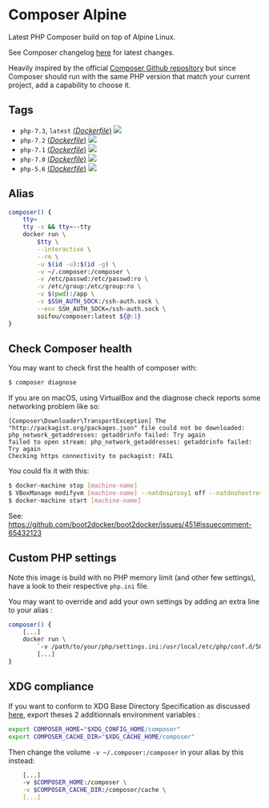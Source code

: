 # Composer Alpine

Latest PHP Composer build on top of Alpine Linux.

See Composer changelog [here](https://github.com/composer/composer/blob/master/CHANGELOG.md) for latest changes.

Heavily inspired by the official [Composer Github repository](https://github.com/composer/docker) but since Composer should run with the same PHP version that match your current project, add a capability to choose it.

## Tags

-   `php-7.3`, `latest` [(_Dockerfile_)](https://github.com/soifou/composer/tree/master/7.3/Dockerfile) [![](https://images.microbadger.com/badges/image/soifou/composer:php-7.3.svg)](http://microbadger.com/images/soifou/composer "Get your own image badge on microbadger.com")
-   `php-7.2` [(_Dockerfile_)](https://github.com/soifou/composer/tree/master/7.2/Dockerfile) [![](https://images.microbadger.com/badges/image/soifou/composer:php-7.2.svg)](http://microbadger.com/images/soifou/composer "Get your own image badge on microbadger.com")
-   `php-7.1` [(_Dockerfile_)](https://github.com/soifou/composer/tree/master/7.1/Dockerfile) [![](https://images.microbadger.com/badges/image/soifou/composer:php-7.1.svg)](http://microbadger.com/images/soifou/composer "Get your own image badge on microbadger.com")
-   `php-7.0` [(_Dockerfile_)](https://github.com/soifou/composer/tree/master/7.0/Dockerfile) [![](https://images.microbadger.com/badges/image/soifou/composer:php-7.0.svg)](http://microbadger.com/images/soifou/composer "Get your own image badge on microbadger.com")
-   `php-5.6` [(_Dockerfile_)](https://github.com/soifou/composer/tree/master/5.6/Dockerfile) [![](https://images.microbadger.com/badges/image/soifou/composer:php-5.6.svg)](http://microbadger.com/images/soifou/composer "Get your own image badge on microbadger.com")

## Alias

```sh
composer() {
    tty=
    tty -s && tty=--tty
    docker run \
        $tty \
        --interactive \
        --rm \
        -u $(id -u):$(id -g) \
        -v ~/.composer:/composer \
        -v /etc/passwd:/etc/passwd:ro \
        -v /etc/group:/etc/group:ro \
        -v $(pwd):/app \
        -v $SSH_AUTH_SOCK:/ssh-auth.sock \
        --env SSH_AUTH_SOCK=/ssh-auth.sock \
        soifou/composer:latest ${@:1}
}
```

## Check Composer health

You may want to check first the health of composer with:

```sh
$ composer diagnose
```

If you are on macOS, using VirtualBox and the diagnose check reports some networking problem like so:

```
[Composer\Downloader\TransportException] The "http://packagist.org/packages.json" file could not be downloaded: php_network_getaddresses: getaddrinfo failed: Try again
failed to open stream: php_network_getaddresses: getaddrinfo failed: Try again
Checking https connectivity to packagist: FAIL
```

You could fix it with this:

```sh
$ docker-machine stop [machine-name]
$ VBoxManage modifyvm [machine-name] --natdnsproxy1 off --natdnshostresolver1 off
$ docker-machine start [machine-name]
```

See: https://github.com/boot2docker/boot2docker/issues/451#issuecomment-65432123

## Custom PHP settings

Note this image is build with no PHP memory limit (and other few settings), have a look to their respective `php.ini` file.

You may want to override and add your own settings by adding an extra line to your alias :

```sh
composer() {
    [...]
    docker run \
        `-v /path/to/your/php/settings.ini:/usr/local/etc/php/conf.d/50-setting.ini`
        [...]
}
```

## XDG compliance

If you want to conform to XDG Base Directory Specification as discussed [here](https://github.com/composer/composer/pull/1407), export theses 2 additionnals environment variables :

```sh
export COMPOSER_HOME="$XDG_CONFIG_HOME/composer"
export COMPOSER_CACHE_DIR="$XDG_CACHE_HOME/composer"
```

Then change the volume `-v ~/.composer:/composer` in your alias by this instead:

```sh
    [...]
    -v $COMPOSER_HOME:/composer \
    -v $COMPOSER_CACHE_DIR:/composer/cache \
    [...]
```